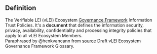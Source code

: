 ## Definition
The Verifiable LEI (vLEI) Ecosystem [Governance Framework](governance-framework.md) Information Trust Policies. It's a **document** that defines the information security, privacy, availability, confidentiality and processing integrity policies that apply to all vLEI Ecosystem Members.\
Paraphrased by @henkvancann from [source](https://www.gleif.org/vlei/introducing-the-vlei-ecosystem-governance-framework/2022-02-07_verifiable-lei-vlei-ecosystem-governance-framework-glossary-draft-publication_v0.9-draft.pdf) Draft vLEI Ecosystem Governance Framework Glossary.